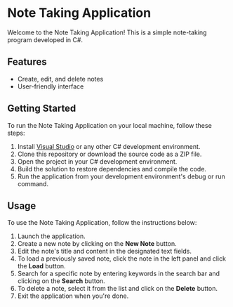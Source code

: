 # Note Taking Application

Welcome to the Note Taking Application! This is a simple note-taking program developed in C#.

## Features

- Create, edit, and delete notes
- User-friendly interface

## Getting Started

To run the Note Taking Application on your local machine, follow these steps:

1. Install [Visual Studio](https://visualstudio.microsoft.com/) or any other C# development environment.
2. Clone this repository or download the source code as a ZIP file.
3. Open the project in your C# development environment.
4. Build the solution to restore dependencies and compile the code.
5. Run the application from your development environment's debug or run command.

## Usage

To use the Note Taking Application, follow the instructions below:

1. Launch the application.
2. Create a new note by clicking on the **New Note** button.
3. Edit the note's title and content in the designated text fields.
4. To load a previously saved note, click the note in the left panel and click the **Load** button.
5. Search for a specific note by entering keywords in the search bar and clicking on the **Search** button.
6. To delete a note, select it from the list and click on the **Delete** button.
7. Exit the application when you're done.
